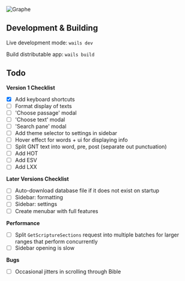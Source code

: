 ![Graphe](https://raw.githubusercontent.com/gabrielaravena32/graphe-app/main/build/banner.png)
<br />

## Development & Building

Live development mode: `wails dev`

Build distributable app: `wails build`

## Todo

**Version 1 Checklist**

- [x] Add keyboard shortcuts
- [ ] Format display of texts
- [ ] 'Choose passage' modal
- [ ] 'Choose text' modal
- [ ] 'Search pane' modal
- [ ] Add theme selector to settings in sidebar
- [ ] Hover effect for words + ui for displaying info
- [ ] Split GNT text into word, pre, post (separate out punctuation)
- [ ] Add HOT
- [ ] Add ESV
- [ ] Add LXX

**Later Versions Checklist**

- [ ] Auto-download database file if it does not exist on startup
- [ ] Sidebar: formatting
- [ ] Sidebar: settings
- [ ] Create menubar with full features

**Performance**

- [ ] Split `GetScriptureSections` request into multiple batches for larger ranges that perform concurrently
- [ ] Sidebar opening is slow

**Bugs**

- [ ] Occasional jitters in scrolling through Bible

